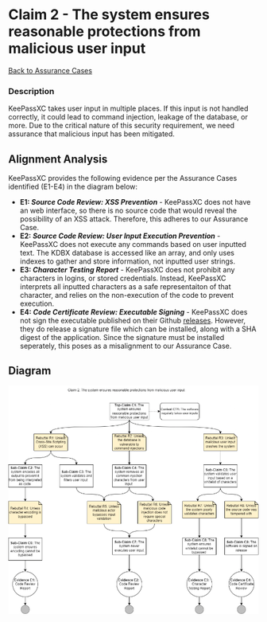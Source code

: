 # Claim 2 - The system ensures reasonable protections from malicious user input

[Back to Assurance Cases](https://github.com/JCKelley-CYBR/CYBR-8420-SoftwareAssurance/blob/Adding-Claims-Remaining/AssuranceCases.md)

### Description
KeePassXC takes user input in multiple places. If this input is not handled correctly, it could lead to command injection, leakage of the database, or more. Due to the critical nature of this security requirement, we need assurance that malicious input has been mitigated.

## Alignment Analysis
KeePassXC provides the following evidence per the Assurance Cases identified (E1-E4) in the diagram below:
* **E1: *Source Code Review: XSS Prevention*** - KeePassXC does not have an web interface, so there is no source code that would reveal the possibility of an XSS attack. Therefore, this adheres to our Assurance Case.
* **E2: *Source Code Review: User Input Execution Prevention*** - KeePassXC does not execute any commands based on user inputted text. The KDBX database is accessed like an array, and only uses indexes to gather and store information, not inputted user strings. 
* **E3: *Character Testing Report*** - KeePassXC does not prohibit any characters in logins, or stored credentials. Instead, KeePassXC interprets all inputted characters as a safe representaiton of that character, and relies on the non-execution of the code to prevent execution. 
* **E4: *Code Certificate Review: Executable Signing*** - KeePassXC does not sign the executable published on their Github [releases](https://github.com/keepassxreboot/keepassxc/releases/tag/2.7.1). However, they do release a signature file which can be installed, along with a SHA digest of the application. Since the signature must be installed seperately, this poses as a misalignment to our Assurance Case. 

## Diagram
![](https://github.com/JCKelley-CYBR/CYBR-8420-SoftwareAssurance/blob/Adding-Claims-Remaining/AssuranceCases/MaliciousUserInput/MaliciousUserInputV2.drawio.png) 

